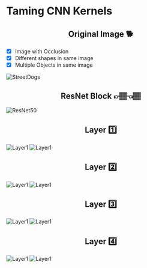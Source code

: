 # Taming CNN Kernels

## <center>Original Image 🐕</center>
- [X] Image with Occlusion 
- [X] Different shapes in same image
- [X] Multiple Objects in same image

![StreetDogs](./assets/streetdogs.jpg)

## <center>ResNet Block 👉🏽👈🏽</center>
![ResNet50](./assets/RESNET%20Block.png)


## <center>Layer 1️⃣</center>
![Layer1](./assets/layer1/sample1_1.png)
![Layer1](./assets/layer1/sample1_2.png)


## <center>Layer 2️⃣</center>
![Layer1](./assets/layer2/sample2_1.png)
![Layer1](./assets/layer2/sample2_2.png)


## <center>Layer 3️⃣</center>
![Layer1](./assets/layer3/sample3_1.png)
![Layer1](./assets/layer3/sample3_2.png)

## <center>Layer 4️⃣</center>
![Layer1](./assets/layer4/sample4_1.png)
![Layer1](./assets/layer4/sample4_2.png)